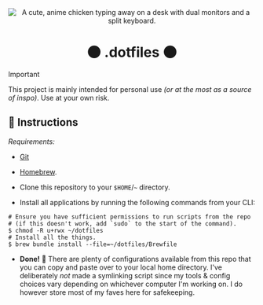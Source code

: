 <div align="center">
	<img src="https://i.giphy.com/media/v1.Y2lkPTc5MGI3NjExenU2aDRkYjVraWJjMHp2c25qcGZoY2FoYTlhMzkwaHQ2ZzVqanY3NyZlcD12MV9pbnRlcm5hbF9naWZfYnlfaWQmY3Q9cw/HCwnYWnMgLZUW1BtP2/giphy.gif"
	alt="A cute, anime chicken typing away on a desk with dual monitors and a split keyboard."
	>
</div>

<h1 align="center">
	🌑 .dotfiles 🌑
</h1>

> [!IMPORTANT]
> This project is mainly intended for personal use *(or at the most as a source of inspo)*.
> Use at your own risk.

## 📖 Instructions

_Requirements:_
- [Git](https://git-scm.com/)
- [Homebrew](https://brew.sh/).

- Clone this repository to your `$HOME`/`~` directory.
- Install all applications by running the following commands from your CLI:

```shell
# Ensure you have sufficient permissions to run scripts from the repo
# (if this doesn't work, add `sudo` to the start of the command).
$ chmod -R u+rwx ~/dotfiles
# Install all the things.
$ brew bundle install --file=~/dotfiles/Brewfile
```

- **Done!** 🎉 There are plenty of configurations available from this repo that you can copy and paste over to your local home directory. I've deliberately _not_ made a symlinking script since my tools & config choices vary depending on whichever computer I'm working on. I do however store most of my faves here for safekeeping.
